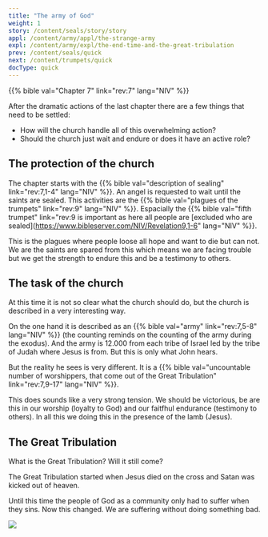 ```yaml
---
title: "The army of God"
weight: 1
story: /content/seals/story/story
appl: /content/army/appl/the-strange-army
expl: /content/army/expl/the-end-time-and-the-great-tribulation
prev: /content/seals/quick
next: /content/trumpets/quick
docType: quick
---
```


{{% bible val="Chapter 7" link="rev:7" lang="NIV" %}}

After the dramatic actions of the last chapter there are a few things that need to be settled:
- How will the church handle all of this overwhelming action?
- Should the church just wait and endure or does it have an active role?

## The protection of the church

The chapter starts with the {{% bible val="description of sealing" link="rev:7,1-4" lang="NIV" %}}. An angel is requested to wait until the saints are sealed. This activities are the {{% bible val="plagues of the trumpets" link="rev:9" lang="NIV" %}}. Espacially the {{% bible val="fifth trumpet" link="rev:9 is important as here all people are [excluded who are sealed](https://www.bibleserver.com/NIV/Revelation9,1-6" lang="NIV" %}}.

This is the plagues where people loose all hope and want to die but can not. We are the saints are spared from this which means we are facing trouble but we get the strength to endure this and be a testimony to others.

## The task of the church

At this time it is not so clear what the church should do, but the church is described in a very interesting way.

On the one hand it is described as an {{% bible val="army" link="rev:7,5-8" lang="NIV" %}} (the counting reminds on the counting of the army during the exodus). And the army is 12.000 from each tribe of Israel led by the tribe of Judah where Jesus is from. But this is only what John hears. 

But the reality he sees is very different. It is a {{% bible val="uncountable number of worshippers, that come out of the Great Tribulation" link="rev:7,9-17" lang="NIV" %}}. 

This does sounds like a very strong tension. We should be victorious, be are this in our worship (loyalty to God) and our faitfhul endurance (testimony to others). In all this we doing this in the presence of the lamb (Jesus).

## The Great Tribulation

What is the Great Tribulation? Will it still come? 

The Great Tribulation started when Jesus died on the cross and Satan was kicked out of heaven.

Until this time the people of God as a community only had to suffer when they sins. Now this changed. We are suffering without doing something bad.

![](/image/Drangsal_en.jpg)